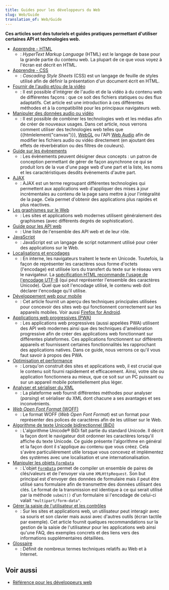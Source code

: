 ```yaml
---
title: Guides pour les développeurs du Web
slug: Web/Guide
translation_of: Web/Guide
---
```


**Ces articles sont des tutoriels et guides pratiques permettant d'utiliser certaines API et technologies web.**

- [Apprendre - HTML](/fr/docs/Apprendre/HTML)
  - : _HyperText Markup Language_ (HTML) est le langage de base pour la grande partie du contenu web. La plupart de ce que vous voyez à l'écran est décrit en HTML.
- [Apprendre - CSS](/fr/docs/Apprendre/CSS)
  - : _Cascading Style Sheets_ (CSS) est un langage de feuille de styles utilisé afin de définir la présentation d'un document écrit en HTML.
- [Fournir de l'audio et/ou de la vidéo](/fr/docs/Web/Guide/Audio_and_video_delivery)
  - : Il est possible d'intégrer de l'audio et de la vidéo à du contenu web de différentes façons : que ce soit des fichiers statiques ou des flux adaptatifs. Cet article est une introduction à ces différentes méthodes et à la compatibilité pour les principaux navigateurs web.
- [Manipuler des données audio ou vidéo](/fr/docs/Web/Guide/Audio_and_video_manipulation)
  - : Il est possible de combiner les technologies web et les médias afin de créer de nouveaux usages. Dans cet article, nous verrons comment utiliser des technologies web telles que {{htmlelement("canvas")}}, [WebGL](/fr/docs/Web/WebGL) ou l'API [Web Audio](/fr/docs/Web/API/Web_Audio_API) afin de modifier les fichiers audio ou vidéo directement (en ajoutant des effets de réverbération ou des filtres de couleurs).
- [Guide sur les évènements](/fr/docs/Web/Guide/Events)
  - : Les évènements peuvent désigner deux concepts : un patron de conception permettant de gérer de façon asynchrone ce qui se produit lors de la vue d'une page web d'une part et la liste, les noms et les caractéristiques desdits évènements d'autre part.
- [AJAX](/fr/docs/Web/Guide/AJAX)
  - : AJAX est un terme regroupant différentes technologies qui permettent aux applications web d'appliquer des mises à jour incrémentales au contenu de la page sans mettre à jour l'intégralité de la page. Cela permet d'obtenir des applications plus rapides et plus réactives.
- [Les graphismes sur le Web](/fr/docs/Web/Guide/Graphics)
  - : Les sites et applications web modernes utilisent généralement des graphismes (avec différents degrés de sophistication).
- [Guide pour les API web](/fr/docs/Web/Guide/API)
  - : Une liste de l'ensemble des API web et de leur rôle.
- [JavaScript](/fr/docs/JavaScript)
  - : JavaScript est un langage de script notamment utilisé pour créer des applications sur le Web.
- [Localisations et encodages](/fr/docs/Localizations_and_character_encodings)
  - : En interne, les navigateurs traitent le texte en Unicode. Toutefois, la façon de représenter les caractères sous forme d'octets (l'encodage) est utilisée lors du transfert du texte sur le réseau vers le navigateur. La [spécification HTML recommande l'usage de l'encodage UTF-8](http://www.whatwg.org/specs/web-apps/current-work/multipage/semantics.html#charset) (qui peut représenter l'ensemble des caractères Unicode). Quel que soit l'encodage utilisé, le contenu web doit déclarer l'encodage qu'il utilise.
- [Développement web pour mobile](/fr/docs/Web/Guide/Mobile)
  - : Cet article fournit un aperçu des techniques principales utilisées pour concevoir des sites web qui fonctionnent correctement sur les appareils mobiles. Voir aussi [Firefox for Android](/fr/docs/Mozilla/Firefox_pour_Android).
- [Applications web progressives (PWA)](/fr/Apps/Progressive#Core_PWA_guides)
  - : Les applications web progressives (aussi appelées PWA) utilisent des API web modernes ainsi que des techniques d'amélioration progressive afin de créer des applications web fonctionnant sur différentes plateformes. Ces applications fonctionnent sur différents appareils et fournissent certaines fonctionnalités les rapprochant des applications natives. Dans ce guide, nous verrons ce qu'il vous faut savoir à propos des PWA.
- [Optimisation et performance](/fr/docs/Web/Guide/Performance)
  - : Lorsqu'on construit des sites et applications web, il est crucial que le contenu soit fourni rapidement et efficacement. Ainsi, votre site ou application fonctionnera au mieux, que ce soit sur un PC puissant ou sur un appareil mobile potentiellement plus léger.
- [Analyser et sérialiser du XML](/fr/docs/Web/Guide/Parsing_and_serializing_XML)
  - : La plateforme web fournit différentes méthodes pour analyser (_parsing_) et sérialiser du XML dont chacune a ses avantages et ses inconvénients.
- [_Web Open Font Format_ (WOFF)](/fr/docs/Web/Guide/WOFF)
  - : Le format WOFF (_Web Open Font Format_) est un format pour représenter des polices de caractères afin de les utiliser sur le Web.
- [Algorithme de texte Unicode bidirectionnel (BiDi)](/fr/docs/Web/Guide/Unicode_Bidrectional_Text_Algorithm)
  - : L'algorithme Unicode® BiDi fait partie du standard Unicode. Il décrit la façon dont le navigateur doit ordonner les caractères lorsqu'il affiche du texte Unicode. Ce guide présente l'algorithme en général et la façon dont il s'applique au contenu que vous créez. Cela s'avère particulièrement utile lorsque vous concevez et implémentez des systèmes avec une localisation et une internationalisation.
- [Manipuler les objets `FormData`](/fr/docs/Web/Guide/Using_FormData_Objects)
  - : L'objet [`FormData`](/fr/docs/Web/API/FormData) permet de compiler un ensemble de paires de clés/valeurs et de l'envoyer via une `XMLHttpRequest`. Son but principal est d'envoyer des données de formulaire mais il peut être utilisé sans formulaire afin de transmettre des données utilisant des clés. Le format de la transmission est identique à ce qui serait utilisé par la méthode `submit()` d'un formulaire si l'encodage de celui-ci valait `"multipart/form-data"`.
- [Gérer la saisie de l'utilisateur et les contrôles](/fr/docs/Web/Guide/User_input_methods)
  - : Sur les sites et applications web, un utilisateur peut interagir avec sa souris et son clavier mais aussi avec d'autres outils (écran tactile par exemple). Cet article fournit quelques recommandations sur la gestion de la saisie de l'utilisateur pour les applications web ainsi qu'une FAQ, des exemples concrets et des liens vers des informations supplémentaires détaillées.
- [Glossaire](/fr/docs/Glossaire)
  - : Définit de nombreux termes techniques relatifs au Web et à Internet.

## Voir aussi

- [Référence pour les développeurs web](/fr/docs/Web/Reference)
